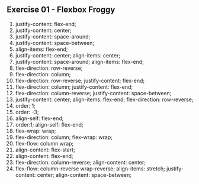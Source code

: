## Exercise 01 - Flexbox Froggy

1. justify-content: flex-end;
2. justify-content: center;
3. justify-content: space-around;
4. justify-content: space-between;
5. align-items: flex-end;
6. justify-content: center; align-items: center;
7. justify-content: space-around; align-items: flex-end;
8. flex-direction: row-reverse;
9. flex-direction: column;
10. flex-direction: row-reverse; justify-content: flex-end;
11. flex-direction: column; justify-content: flex-end;
12. flex-direction: column-reverse; justify-content: space-between;
13. justify-content: center; align-items: flex-end; flex-direction: row-reverse;
14. order: 1;
15. order: -3;
16. align-self: flex-end;
17. order:1; align-self: flex-end;
18. flex-wrap: wrap;
19. flex-direction: column; flex-wrap: wrap;
20. flex-flow: column wrap;
21. align-content: flex-start;
22. align-content: flex-end;
23. flex-direction: column-reverse; align-content: center;
24. flex-flow: column-reverse wrap-reverse; align-items: stretch; justify-content: center; align-content: space-between;
